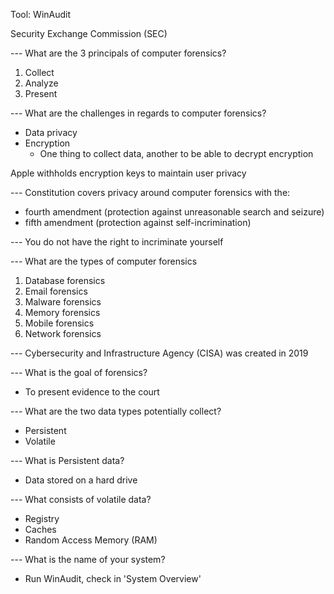 Tool: WinAudit

Security Exchange Commission (SEC)

--- What are the 3 principals of computer forensics?
1. Collect 
2. Analyze 
3. Present 

--- What are the challenges in regards to computer forensics?
- Data privacy
- Encryption
	- One thing to collect data, another to be able to decrypt encryption

Apple withholds encryption keys to maintain user privacy

--- Constitution covers privacy around computer forensics with the:
- fourth amendment (protection against unreasonable search and seizure)
- fifth amendment (protection against self-incrimination)

--- You do not have the right to incriminate yourself

--- What are the types of computer forensics
1. Database forensics
2. Email forensics
3. Malware forensics
4. Memory forensics
5. Mobile forensics
6. Network forensics

--- Cybersecurity and Infrastructure Agency (CISA) was created in 2019

--- What is the goal of forensics?
- To present evidence to the court

--- What are the two data types potentially collect?
- Persistent 
- Volatile 

--- What is Persistent data?
- Data stored on a hard drive

--- What consists of volatile data?
- Registry
- Caches
- Random Access Memory (RAM)

--- What is the name of your system?
- Run WinAudit, check in 'System Overview'

